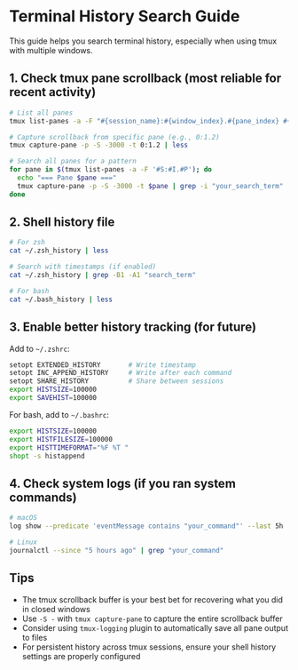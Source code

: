 # Terminal History Search Guide

This guide helps you search terminal history, especially when using tmux with multiple windows.

## 1. Check tmux pane scrollback (most reliable for recent activity)

```bash
# List all panes
tmux list-panes -a -F "#{session_name}:#{window_index}.#{pane_index} #{pane_current_command}"

# Capture scrollback from specific pane (e.g., 0:1.2)
tmux capture-pane -p -S -3000 -t 0:1.2 | less

# Search all panes for a pattern
for pane in $(tmux list-panes -a -F '#S:#I.#P'); do
  echo "=== Pane $pane ==="
  tmux capture-pane -p -S -3000 -t $pane | grep -i "your_search_term"
done
```

## 2. Shell history file

```bash
# For zsh
cat ~/.zsh_history | less

# Search with timestamps (if enabled)
cat ~/.zsh_history | grep -B1 -A1 "search_term"

# For bash
cat ~/.bash_history | less
```

## 3. Enable better history tracking (for future)

Add to `~/.zshrc`:
```bash
setopt EXTENDED_HISTORY       # Write timestamp
setopt INC_APPEND_HISTORY     # Write after each command
setopt SHARE_HISTORY          # Share between sessions
export HISTSIZE=100000
export SAVEHIST=100000
```

For bash, add to `~/.bashrc`:
```bash
export HISTSIZE=100000
export HISTFILESIZE=100000
export HISTTIMEFORMAT="%F %T "
shopt -s histappend
```

## 4. Check system logs (if you ran system commands)

```bash
# macOS
log show --predicate 'eventMessage contains "your_command"' --last 5h

# Linux
journalctl --since "5 hours ago" | grep "your_command"
```

## Tips

- The tmux scrollback buffer is your best bet for recovering what you did in closed windows
- Use `-S -` with `tmux capture-pane` to capture the entire scrollback buffer
- Consider using `tmux-logging` plugin to automatically save all pane output to files
- For persistent history across tmux sessions, ensure your shell history settings are properly configured